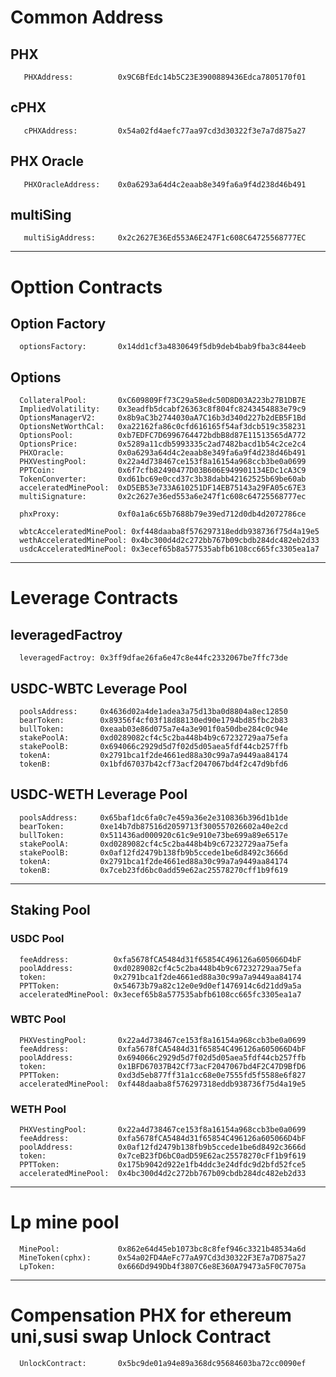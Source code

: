 # Common Address
## PHX
	   PHXAddress:			0x9C6BfEdc14b5C23E3900889436Edca7805170f01

## cPHX
	   cPHXAddress:			0x54a02fd4aefc77aa97cd3d30322f3e7a7d875a27 	
	
## PHX Oracle 
	   PHXOracleAddress: 	0x0a6293a64d4c2eaab8e349fa6a9f4d238d46b491 

## multiSing
       multiSigAddress:     0x2c2627E36Ed553A6E247F1c608C64725568777EC
___

# Opttion Contracts 

## Option Factory
      optionsFactory: 		0x14dd1cf3a4830649f5db9deb4bab9fba3c844eeb

## Options	  
	  CollateralPool:       0xC609809Ff73C29a58edc50D8D03A223b27B1DB7E		  
	  ImpliedVolatility:    0x3eadfb5dcabf26363c8f804fc8243454883e79c9
	  OptionsManagerV2:     0x8b9aC3b2744030aA7C16b3d340d227b2dEB5F1Bd
	  OptionsNetWorthCal:   0xa22162fa86c0cfd616165f54af3dcb519c358231
	  OptionsPool:          0xb7EDFC7D6996764472bdbB8d87E11513565dA772
	  OptionsPrice:         0x5289a11cdb5993335c2ad7482bacd1b54c2ce2c4
	  PHXOracle:            0x0a6293a64d4c2eaab8e349fa6a9f4d238d46b491
	  PHXVestingPool:       0x22a4d738467ce153f8a16154a968ccb3be0a0699
	  PPTCoin:              0x6f7cfb82490477D03B606E949901134EDc1cA3C9
	  TokenConverter:       0xd61bc69e0ccd37c3b38dabb42162525b69be60ab
	  acceleratedMinePool:  0xD5EB53e733A610251DF14EB75143a29FA05c67E3
	  multiSignature:       0x2c2627e36ed553a6e247f1c608c64725568777ec

	  phxProxy:             0xf0a1a6c65b7688b79e39ed712d0db4d2072786ce
		  
	  wbtcAcceleratedMinePool: 0xf448daaba8f576297318eddb938736f75d4a19e5
	  wethAcceleratedMinePool: 0x4bc300d4d2c272bb767b09cbdb284dc482eb2d33		  
	  usdcAcceleratedMinePool: 0x3ecef65b8a577535abfb6108cc665fc3305ea1a7
___

# Leverage Contracts
## leveragedFactroy
      leveragedFactroy: 0x3ff9dfae26fa6e47c8e44fc2332067be7ffc73de 
	  
## USDC-WBTC Leverage Pool
      poolsAddress:     0x4636d02a4de1adea3a75d13ba0d8804a8ec12850 
      bearToken:        0x89356f4cf03f18d88130ed90e1794bd85fbc2b83  
      bullToken:        0xeaab03e86d075a7e4a3e901f0a50dbe284c0c94e  
      stakePoolA:       0xd0289082cf4c5c2ba448b4b9c67232729aa75efa  
      stakePoolB:       0x694066c2929d5d7f02d5d05aea5fdf44cb257ffb  
      tokenA:           0x2791bca1f2de4661ed88a30c99a7a9449aa84174  
      tokenB:           0x1bfd67037b42cf73acf2047067bd4f2c47d9bfd6        
    
## USDC-WETH  Leverage Pool
      poolsAddress:     0x65baf1dc6fa0c7e459a36e2e310836b396d1b1de 
      bearToken:        0xe14b7db87516d2059713f300557026602a40e2cd  
      bullToken:        0x511436ad000920c61c9e910e73be699a89e6517e  
      stakePoolA:       0xd0289082cf4c5c2ba448b4b9c67232729aa75efa  
      stakePoolB:       0x0af12fd2479b138fb9b5ccede1be6d8492c3666d  
      tokenA:           0x2791bca1f2de4661ed88a30c99a7a9449aa84174  
      tokenB:           0x7ceb23fd6bc0add59e62ac25578270cff1b9f619   
___

## Staking Pool
    
### USDC Pool
      feeAddress:          0xfa5678fCA5484d31f65854C496126a605066D4bF 
      poolAddress:         0xd0289082cf4c5c2ba448b4b9c67232729aa75efa 
      token:               0x2791bca1f2de4661ed88a30c99a7a9449aa84174  
      PPTToken:            0x54673b79a82c12e0e9d0ef1476914c6d21dd9a5a 
      acceleratedMinePool: 0x3ecef65b8a577535abfb6108cc665fc3305ea1a7 

### WBTC Pool
      PHXVestingPool:       0x22a4d738467ce153f8a16154a968ccb3be0a0699 
      feeAddress:           0xfa5678fCA5484d31f65854C496126a605066D4bF 
      poolAddress:          0x694066c2929d5d7f02d5d05aea5fdf44cb257ffb 
      token:                0x1BFD67037B42Cf73acF2047067bd4F2C47D9BfD6  
      PPTToken:             0xd3d5eb877ff31a1cc68e0e7555fd5f5588e6f827 
      acceleratedMinePool:  0xf448daaba8f576297318eddb938736f75d4a19e5 

### WETH Pool
      PHXVestingPool:       0x22a4d738467ce153f8a16154a968ccb3be0a0699 
      feeAddress:           0xfa5678fCA5484d31f65854C496126a605066D4bF 
      poolAddress:          0x0af12fd2479b138fb9b5ccede1be6d8492c3666d 
      token:                0x7ceB23fD6bC0adD59E62ac25578270cFf1b9f619  
      PPTToken:             0x175b9042d922e1fb4ddc3e24dfdc9d2bfd52fce5 
      acceleratedMinePool:  0x4bc300d4d2c272bb767b09cbdb284dc482eb2d33 

___
# Lp mine pool
	  MinePool:             0x862e64d45eb1073bc8c8fef946c3321b48534a6d
	  MineToken(cphx):      0x54a02FD4AeFc77aA97Cd3d30322F3E7a7D875a27
	  LpToken:              0x666Dd949Db4f3807C6e8E360A79473a5F0C7075a	

___
# Compensation PHX for ethereum uni,susi swap Unlock Contract
	  UnlockContract:       0x5bc9de01a94e89a368dc95684603ba72cc0090ef	  
	  